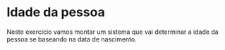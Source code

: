 # Idade da pessoa
Neste exercício vamos montar um sistema que vai determinar a idade da pessoa se baseando na data de nascimento.